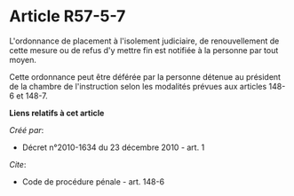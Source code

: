 # Article R57-5-7

L'ordonnance de placement à l'isolement judiciaire, de renouvellement de cette mesure ou de refus d'y mettre fin est notifiée
à la personne par tout moyen. 

Cette ordonnance peut être déférée par la personne détenue au président de la chambre de l'instruction selon les modalités
prévues aux articles 148-6 et 148-7.

**Liens relatifs à cet article**

_Créé par_:

  - Décret n°2010-1634 du 23 décembre 2010 - art. 1

_Cite_:

  - Code de procédure pénale - art. 148-6
